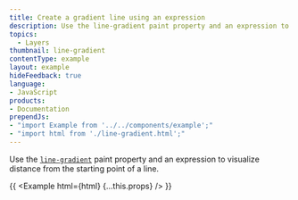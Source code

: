 ```yaml
---
title: Create a gradient line using an expression
description: Use the line-gradient paint property and an expression to visualize distance from the starting point of a line.
topics:
  - Layers
thumbnail: line-gradient
contentType: example
layout: example
hideFeedback: true
language:
- JavaScript
products:
- Documentation
prependJs:
- "import Example from '../../components/example';"
- "import html from './line-gradient.html';"
---
```


Use the [`line-gradient`](https://docs.goong.io/style-spec/layers/#paint-line-line-gradient) paint property and an expression to visualize distance from the starting point of a line.

{{ <Example html={html} {...this.props} /> }}
